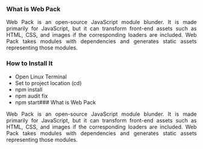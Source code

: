 ### What is Web Pack
<p align="justify"> 
Web Pack is an open-source JavaScript module blunder. It is made primarily for JavaScript, but it can transform front-end assets such as HTML, CSS, and images if the corresponding loaders are included. Web Pack takes modules with dependencies and generates static assets representing those modules.
<p>

### How to Install It

- Open Linux Terminal
- Set to project location (cd)
- npm install
- npm audit fix
- npm start### What is Web Pack
<p align=justify> 
Web Pack is an open-source JavaScript module blunder. It is made primarily for JavaScript, but it can transform front-end assets such as HTML, CSS, and images if the corresponding loaders are included. Web Pack takes modules with dependencies and generates static assets representing those modules.
<p>

